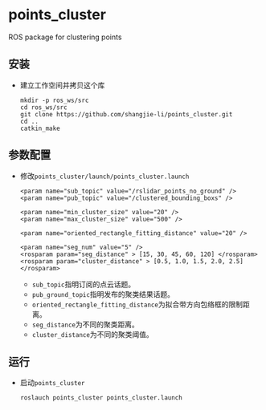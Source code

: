 # points_cluster

ROS package for clustering points

## 安装
 - 建立工作空间并拷贝这个库
   ```Shell
   mkdir -p ros_ws/src
   cd ros_ws/src
   git clone https://github.com/shangjie-li/points_cluster.git
   cd ..
   catkin_make
   ```
   
## 参数配置
 - 修改`points_cluster/launch/points_cluster.launch`
   ```Shell
   <param name="sub_topic" value="/rslidar_points_no_ground" />
   <param name="pub_topic" value="/clustered_bounding_boxs" />
        
   <param name="min_cluster_size" value="20" />
   <param name="max_cluster_size" value="500" />
   
   <param name="oriented_rectangle_fitting_distance" value="20" />
        
   <param name="seg_num" value="5" />
   <rosparam param="seg_distance" > [15, 30, 45, 60, 120] </rosparam>
   <rosparam param="cluster_distance" > [0.5, 1.0, 1.5, 2.0, 2.5] </rosparam>
   ```
    - `sub_topic`指明订阅的点云话题。
    - `pub_ground_topic`指明发布的聚类结果话题。
    - `oriented_rectangle_fitting_distance`为拟合带方向包络框的限制距离。
    - `seg_distance`为不同的聚类距离。
    - `cluster_distance`为不同的聚类阈值。

## 运行
 - 启动`points_cluster`
   ```Shell
   roslauch points_cluster points_cluster.launch
   ```

